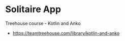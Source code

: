 # Solitaire App
Treehouse course - Kotlin and Anko
* https://teamtreehouse.com/library/kotlin-and-anko